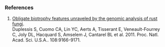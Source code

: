 ### References

1.  [Obligate biotrophy features unraveled by the genomic analysis of
    rust fungi](http://europepmc.org/abstract/MED/21536894).\
    Duplessis S, Cuomo CA, Lin YC, Aerts A, Tisserant E,
    Veneault-Fourrey C, Joly DL, Hacquard S, Amselem J, Cantarel BL et
    al. 2011. Proc. Natl. Acad. Sci. U.S.A.. 108:9166-9171.
